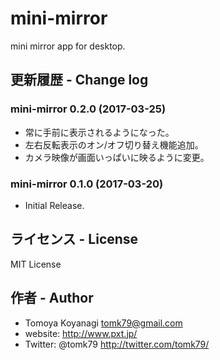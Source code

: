 # mini-mirror

mini mirror app for desktop.


## 更新履歴 - Change log

### mini-mirror 0.2.0 (2017-03-25)

- 常に手前に表示されるようになった。
- 左右反転表示のオン/オフ切り替え機能追加。
- カメラ映像が画面いっぱいに映るように変更。

### mini-mirror 0.1.0 (2017-03-20)

- Initial Release.


## ライセンス - License

MIT License


## 作者 - Author

- Tomoya Koyanagi <tomk79@gmail.com>
- website: <http://www.pxt.jp/>
- Twitter: @tomk79 <http://twitter.com/tomk79/>
